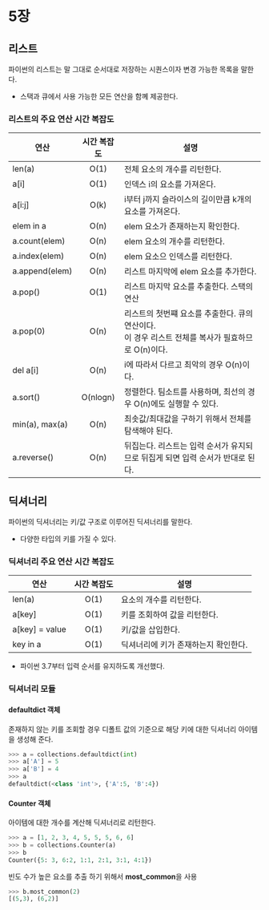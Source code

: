 # 5장
## 리스트
파이썬의 리스트는 말 그대로 순서대로 저장하는 시퀀스이자 변경 가능한 목록을 말한다.  
- 스택과 큐에서 사용 가능한 모든 연산을 함꼐 제공한다.
### 리스트의 주요 연산 시간 복잡도
| 연산             |  시간 복잡도  | 설명                                                               |
|----------------|:--------:|------------------------------------------------------------------|
| len(a)         |   O(1)   | 전체 요소의 개수를 리턴한다.                                                 |
| a[i]           |   O(1)   | 인덱스 i의 요소를 가져온다.                                                 |
| a[i:j]         |   O(k)   | i부터 j까지 슬라이스의 길이만큼 k개의 요소를 가져온다.                                 |
| elem in a      |   O(n)   | elem 요소가 존재하는지 확인한다.                                             |
| a.count(elem)  |   O(n)   | elem 요소의 개수를 리턴한다.                                               |
| a.index(elem)  |   O(n)   | elem 요소으 인덱스를 리턴한다.                                              |
| a.append(elem) |   O(n)   | 리스트 마지막에 elem 요소를 추가한다.                                          |
| a.pop()        |   O(1)   | 리스트 마지막 요소를 추출한다. 스택의 연산                                         |
| a.pop(0)       |   O(n)   | 리스트의 첫번쨰 요소를 추출한다. 큐의 연산이다. <br/> 이 경우 리스트 전체를 복사가 필효하므로 O(n)이다. |
| del a[i]       |   O(n)   | i에 따라서 다르고 최악의 경우 O(n)이다.                                        |
| a.sort()       | O(nlogn) | 정렬한다. 팀소트를 사용하며, 최선의 경우 O(n)에도 실행할 수 있다.                         |
| min(a), max(a) |   O(n)   | 최솟값/최대값을 구하기 위해서 전체를 탐색해야 된다.                                    |
| a.reverse()    |   O(n)   | 뒤집는다. 리스트는 입력 순서가 유지되므로 뒤집게 되면 입력 순서가 반대로 된다.                    |

## 딕셔너리
파이썬의 딕셔너리는 키/값 구조로 이루어진 딕셔너리를 말한다.
- 다양한 타입의 키를 가질 수 있다.
### 딕셔너리 주요 연산 시간 복잡도
| 연산            | 시간 복잡도  | 설명                   |
|----------------|:-------:|----------------------|
| len(a)         |  O(1)   | 요소의 개수를 리턴한다.        |
| a[key]         |  O(1)   | 키를 조회하여 값을 리턴한다.     |
| a[key] = value |  O(1)   | 키/값을 삽입한다.           |
| key in a       |  O(1)   | 딕셔너리에 키가 존재하는지 확인한다. |
- 파이썬 3.7부터 입력 순서를 유지하도록 개선했다.

### 딕셔너리 모듈
#### defaultdict 객체
존재하지 않는 키를 조회할 경우 디폴트 값의 기준으로 해당 키에 대한 딕셔너리 아이템을 생성해 준다.

```python
>>> a = collections.defaultdict(int)
>>> a['A'] = 5
>>> a['B'] = 4
>>> a
defaultdict(<class 'int'>, {'A':5, 'B':4})
```

#### Counter 객체
아이템에 대한 개수를 계산해 딕셔너리로 리턴한다.

```python
>>> a = [1, 2, 3, 4, 5, 5, 5, 6, 6]
>>> b = collections.Counter(a)
>>> b
Counter({5: 3, 6:2, 1:1, 2:1, 3:1, 4:1})
```
빈도 수가 높은 요소를 추출 하기 위해서 **most_common**을 사용
```python
>>> b.most_common(2)
[(5,3), (6,2)]
```
